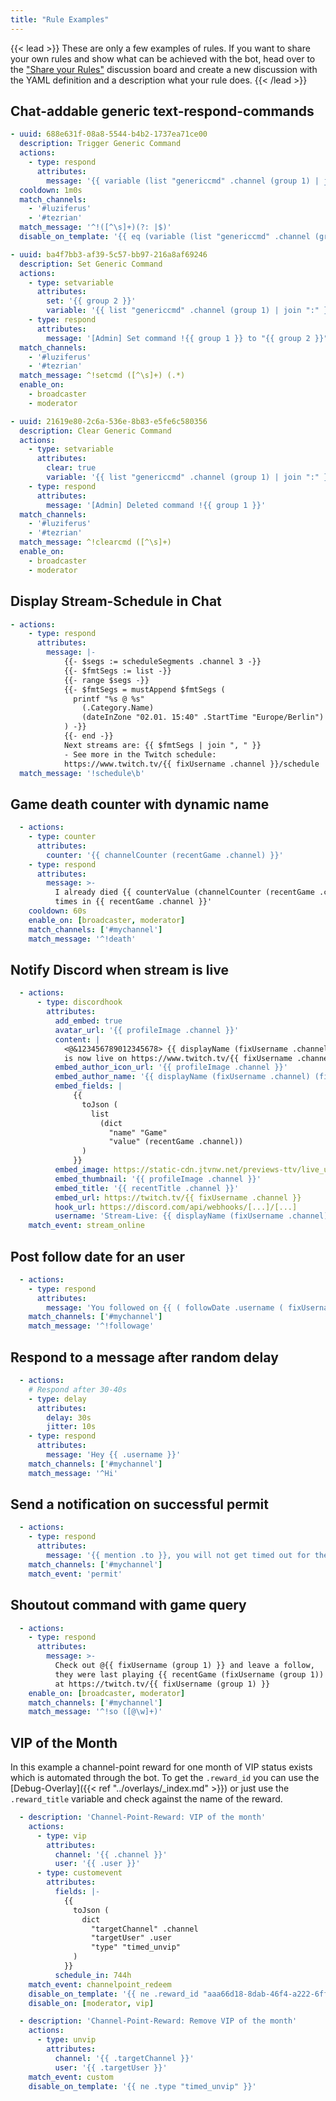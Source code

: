 ```yaml
---
title: "Rule Examples"
---
```


{{< lead >}}
These are only a few examples of rules. If you want to share your own rules and show what can be achieved with the bot, head over to the ["Share your Rules"](https://github.com/Luzifer/twitch-bot/discussions/categories/share-your-rules) discussion board and create a new discussion with the YAML definition and a description what your rule does.
{{< /lead >}}

## Chat-addable generic text-respond-commands

```yaml
- uuid: 688e631f-08a8-5544-b4b2-1737ea71ce00
  description: Trigger Generic Command
  actions:
    - type: respond
      attributes:
        message: '{{ variable (list "genericcmd" .channel (group 1) | join ":") }}'
  cooldown: 1m0s
  match_channels:
    - '#luziferus'
    - '#tezrian'
  match_message: '^!([^\s]+)(?: |$)'
  disable_on_template: '{{ eq (variable (list "genericcmd" .channel (group 1) | join ":")) "" }}'

- uuid: ba4f7bb3-af39-5c57-bb97-216a8af69246
  description: Set Generic Command
  actions:
    - type: setvariable
      attributes:
        set: '{{ group 2 }}'
        variable: '{{ list "genericcmd" .channel (group 1) | join ":" }}'
    - type: respond
      attributes:
        message: '[Admin] Set command !{{ group 1 }} to "{{ group 2 }}"'
  match_channels:
    - '#luziferus'
    - '#tezrian'
  match_message: ^!setcmd ([^\s]+) (.*)
  enable_on:
    - broadcaster
    - moderator

- uuid: 21619e80-2c6a-536e-8b83-e5fe6c580356
  description: Clear Generic Command
  actions:
    - type: setvariable
      attributes:
        clear: true
        variable: '{{ list "genericcmd" .channel (group 1) | join ":" }}'
    - type: respond
      attributes:
        message: '[Admin] Deleted command !{{ group 1 }}'
  match_channels:
    - '#luziferus'
    - '#tezrian'
  match_message: ^!clearcmd ([^\s]+)
  enable_on:
    - broadcaster
    - moderator
```

## Display Stream-Schedule in Chat

```yaml
- actions:
    - type: respond
      attributes:
        message: |-
            {{- $segs := scheduleSegments .channel 3 -}}
            {{- $fmtSegs := list -}}
            {{- range $segs -}}
            {{- $fmtSegs = mustAppend $fmtSegs (
              printf "%s @ %s"
                (.Category.Name)
                (dateInZone "02.01. 15:40" .StartTime "Europe/Berlin")
            ) -}}
            {{- end -}}
            Next streams are: {{ $fmtSegs | join ", " }}
            - See more in the Twitch schedule:
            https://www.twitch.tv/{{ fixUsername .channel }}/schedule
  match_message: '!schedule\b'
```

## Game death counter with dynamic name

```yaml
  - actions:
    - type: counter
      attributes:
        counter: '{{ channelCounter (recentGame .channel) }}'
    - type: respond
      attributes:
        message: >-
          I already died {{ counterValue (channelCounter (recentGame .channel)) }}
          times in {{ recentGame .channel }}'
    cooldown: 60s
    enable_on: [broadcaster, moderator]
    match_channels: ['#mychannel']
    match_message: '^!death'
```

## Notify Discord when stream is live

```yaml
  - actions:
      - type: discordhook
        attributes:
          add_embed: true
          avatar_url: '{{ profileImage .channel }}'
          content: |
            <@&123456789012345678> {{ displayName (fixUsername .channel) (fixUsername .channel) }}
            is now live on https://www.twitch.tv/{{ fixUsername .channel }} - join us!
          embed_author_icon_url: '{{ profileImage .channel }}'
          embed_author_name: '{{ displayName (fixUsername .channel) (fixUsername .channel) }}'
          embed_fields: |
              {{
                toJson (
                  list
                    (dict
                      "name" "Game"
                      "value" (recentGame .channel))
                )
              }}
          embed_image: https://static-cdn.jtvnw.net/previews-ttv/live_user_{{ fixUsername .channel }}-1280x720.jpg
          embed_thumbnail: '{{ profileImage .channel }}'
          embed_title: '{{ recentTitle .channel }}'
          embed_url: https://twitch.tv/{{ fixUsername .channel }}
          hook_url: https://discord.com/api/webhooks/[...]/[...]
          username: 'Stream-Live: {{ displayName (fixUsername .channel) (fixUsername .channel) }}'
    match_event: stream_online
```

## Post follow date for an user

```yaml
  - actions:
    - type: respond
      attributes:
        message: 'You followed on {{ ( followDate .username ( fixUsername .channel ) ).Format "2006-01-02" }}'
    match_channels: ['#mychannel']
    match_message: '^!followage'
```

## Respond to a message after random delay

```yaml
  - actions:
    # Respond after 30-40s
    - type: delay
      attributes:
        delay: 30s
        jitter: 10s
    - type: respond
      attributes:
        message: 'Hey {{ .username }}'
    match_channels: ['#mychannel']
    match_message: '^Hi'
```

## Send a notification on successful permit

```yaml
  - actions:
    - type: respond
      attributes:
        message: '{{ mention .to }}, you will not get timed out for the next {{ .permitTimeout }} seconds.'
    match_channels: ['#mychannel']
    match_event: 'permit'
```

## Shoutout command with game query

```yaml
  - actions:
    - type: respond
      attributes:
        message: >-
          Check out @{{ fixUsername (group 1) }} and leave a follow,
          they were last playing {{ recentGame (fixUsername (group 1)) "something mysterious" }}
          at https://twitch.tv/{{ fixUsername (group 1) }}
    enable_on: [broadcaster, moderator]
    match_channels: ['#mychannel']
    match_message: '^!so ([@\w]+)'
```

## VIP of the Month

In this example a channel-point reward for one month of VIP status exists which is automated through the bot. To get the `.reward_id` you can use the [Debug-Overlay]({{< ref "../overlays/_index.md" >}}) or just use the `.reward_title` variable and check against the name of the reward.

```yaml
  - description: 'Channel-Point-Reward: VIP of the month'
    actions:
      - type: vip
        attributes:
          channel: '{{ .channel }}'
          user: '{{ .user }}'
      - type: customevent
        attributes:
          fields: |-
            {{
              toJson (
                dict
                  "targetChannel" .channel
                  "targetUser" .user
                  "type" "timed_unvip"
              )
            }}
          schedule_in: 744h
    match_event: channelpoint_redeem
    disable_on_template: '{{ ne .reward_id "aaa66d18-8dab-46f4-a222-6ff228f2fdfb" }}'
    disable_on: [moderator, vip]

  - description: 'Channel-Point-Reward: Remove VIP of the month'
    actions:
      - type: unvip
        attributes:
          channel: '{{ .targetChannel }}'
          user: '{{ .targetUser }}'
    match_event: custom
    disable_on_template: '{{ ne .type "timed_unvip" }}'
```
